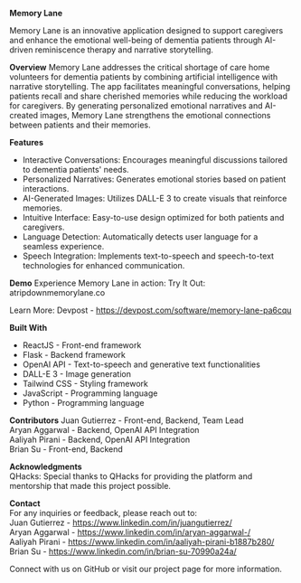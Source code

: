 **Memory Lane**

Memory Lane is an innovative application designed to support caregivers and enhance the emotional well-being of dementia patients through AI-driven reminiscence therapy and narrative storytelling.

**Overview**
Memory Lane addresses the critical shortage of care home volunteers for dementia patients by combining artificial intelligence with narrative storytelling. The app facilitates meaningful conversations, helping patients recall and share cherished memories while reducing the workload for caregivers. By generating personalized emotional narratives and AI-created images, Memory Lane strengthens the emotional connections between patients and their memories.

**Features**
- Interactive Conversations: Encourages meaningful discussions tailored to dementia patients' needs.
- Personalized Narratives: Generates emotional stories based on patient interactions.
- AI-Generated Images: Utilizes DALL-E 3 to create visuals that reinforce memories.
- Intuitive Interface: Easy-to-use design optimized for both patients and caregivers.
- Language Detection: Automatically detects user language for a seamless experience.
- Speech Integration: Implements text-to-speech and speech-to-text technologies for enhanced communication.

**Demo**
Experience Memory Lane in action:
Try It Out: atripdownmemorylane.co

Learn More: Devpost - https://devpost.com/software/memory-lane-pa6cqu

**Built With**
- ReactJS - Front-end framework
- Flask - Backend framework
- OpenAI API - Text-to-speech and generative text functionalities
- DALL-E 3 - Image generation
- Tailwind CSS - Styling framework
- JavaScript - Programming language
- Python - Programming language

**Contributors**
Juan Gutierrez - Front-end, Backend, Team Lead  
Aryan Aggarwal - Backend, OpenAI API Integration  
Aaliyah Pirani - Backend, OpenAI API Integration  
Brian Su - Front-end, Backend

**Acknowledgments**  
QHacks: Special thanks to QHacks for providing the platform and mentorship that made this project possible.


**Contact**  
For any inquiries or feedback, please reach out to:  
Juan Gutierrez - https://www.linkedin.com/in/juangutierrez/  
Aryan Aggarwal - https://www.linkedin.com/in/aryan-aggarwal-/  
Aaliyah Pirani - https://www.linkedin.com/in/aaliyah-pirani-b1887b280/  
Brian Su - https://www.linkedin.com/in/brian-su-70990a24a/

Connect with us on GitHub or visit our project page for more information.
